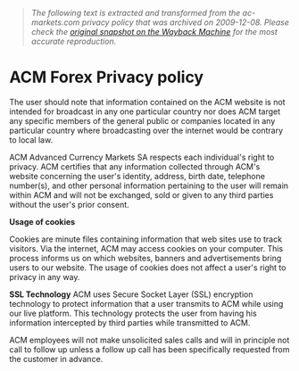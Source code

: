 > *The following text is extracted and transformed from the ac-markets.com privacy policy that was archived on 2009-12-08. Please check the [original snapshot on the Wayback Machine](https://web.archive.org/web/20091208172634id_/http%3A//www.ac-markets.com/forex-broker/privacy-policy.aspx) for the most accurate reproduction.*

# ACM Forex Privacy policy

The user should note that information contained on the ACM website is not intended for broadcast in any one particular country nor does ACM target any specific members of the general public or companies located in any particular country where broadcasting over the internet would be contrary to local law.

ACM Advanced Currency Markets SA respects each individual's right to privacy. ACM certifies that any information collected through ACM's website concerning the user's identity, address, birth date, telephone number(s), and other personal information pertaining to the user will remain within ACM and will not be exchanged, sold or given to any third parties without the user's prior consent.

**Usage of cookies**

Cookies are minute files containing information that web sites use to track visitors. Via the internet, ACM may access cookies on your computer. This process informs us on which websites, banners and advertisements bring users to our website. The usage of cookies does not affect a user's right to privacy in any way. 

**SSL Technology** ACM uses Secure Socket Layer (SSL) encryption technology to protect information that a user transmits to ACM while using our live platform. This technology protects the user from having his information intercepted by third parties while transmitted to ACM.

ACM employees will not make unsolicited sales calls and will in principle not call to follow up unless a follow up call has been specifically requested from the customer in advance. 
